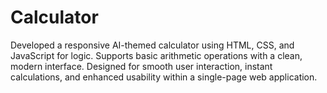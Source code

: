 # Calculator
Developed a responsive AI-themed calculator using HTML, CSS, and JavaScript for logic. Supports basic arithmetic operations with a clean, modern interface. Designed for smooth user interaction, instant calculations, and enhanced usability within a single-page web application.
